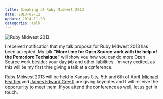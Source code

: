 ```yaml
---
title: Speaking at Ruby Midwest 2013
date: 2013-02-12
update: 2014-11-20
categories: talk
---
```


<img src="https://farm9.staticflickr.com/8225/8457381969_a4ecae5eff_z.jpg" class="center" alt="Ruby Midwest 2013"/>


I received notification that my talk proposal for Ruby Midwest 2013 has been accepted.  My talk **"More time for Open Source work with the help of the Pomodoro Technique"** will show you how you can do more Open Source work besides your day job and other liabilities. I'm very excited, as this will be my first time giving a talk at a conference.


Ruby Midwest 2013 will be held in Kansas City, 5th and 6th of April. [Michael Feather](https://www.twitter.com/mfeathers) and [James Edward Grey II](https://www.twitter.com/JEG2) are giving keynotes and I will receive the opportunity to meet them.  If you attend the conference as well, let us get in touch.

